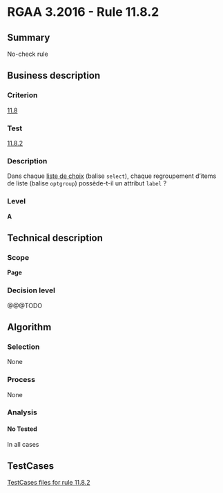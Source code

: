 # RGAA 3.2016 - Rule 11.8.2

## Summary
No-check rule


## Business description

### Criterion
[11.8](http://references.modernisation.gouv.fr/rgaa-accessibilite/criteres.html#crit-11-8)

### Test
[11.8.2](http://references.modernisation.gouv.fr/rgaa-accessibilite/criteres.html#test-11-8-2)

### Description
<div lang="fr">Dans chaque <a href="http://references.modernisation.gouv.fr/rgaa-accessibilite/glossaire.html#liste-de-choix">liste de choix</a> (balise <code lang="en">select</code>), chaque regroupement d&#x2019;items de liste (balise <code lang="en">optgroup</code>) poss&#xE8;de-t-il un attribut <code lang="en">label</code>&nbsp;?</div>

### Level
**A**


## Technical description

### Scope
**Page**

### Decision level
@@@TODO


## Algorithm

### Selection
None

### Process
None

### Analysis

#### No Tested
In all cases


##  TestCases

[TestCases files for rule 11.8.2](https://github.com/Asqatasun/Asqatasun/tree/RGAA_3.2016/rules/rules-rgaa3.2016/src/test/resources/testcases/rgaa32016/Rgaa32016Rule110802/)


